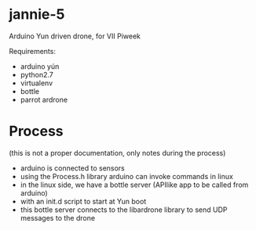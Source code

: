 jannie-5
========
Arduino Yun driven drone, for VII Piweek

Requirements:
- arduino yún
- python2.7
- virtualenv
- bottle
- parrot ardrone


Process
=======
(this is not a proper documentation, only notes during the process)

- arduino is connected to sensors
- using the Process.h library arduino can invoke commands in linux
- in the linux side, we have a bottle server (APIlike app to be called from arduino)
- with an init.d script to start at Yun boot
- this bottle server connects to the libardrone library to send UDP messages to the drone
